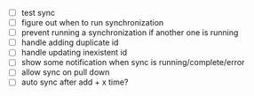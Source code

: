 - [ ] test sync
- [ ] figure out when to run synchronization
- [ ] prevent running a synchronization if another one is running
- [ ] handle adding duplicate id
- [ ] handle updating inexistent id
- [ ] show some notification when sync is running/complete/error
- [ ] allow sync on pull down
- [ ] auto sync after add + x time?
